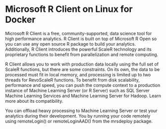 # Microsoft R Client on Linux for Docker

Microsoft R Client is a free, community-supported, data science tool for high performance analytics. R Client is built on top of Microsoft R Open so you can use any open source R package to build your analytics. Additionally, R Client introduces the powerful ScaleR technology and its proprietary functions to benefit from parallelization and remote computing.

R Client allows you to work with production data locally using the full set of ScaleR functions, but there are some constraints. On its own, the data to be processed must fit in local memory, and processing is limited up to two threads for RevoScaleR functions. To benefit from disk scalability, performance and speed, you can push the compute context to a production instance of Machine Learning Server (or R Server) such as SQL Server Machine Learning Services and Machine Learning Server for Hadoop. Learn more about its compatibility.

You can offload heavy processing to Machine Learning Server or test your analytics during their development. You by running your code remotely using remoteLogin() or remoteLoginAAD() from the mrsdeploy package.
